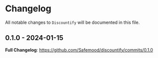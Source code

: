 # Changelog

All notable changes to `Discountify` will be documented in this file.

## 0.1.0 - 2024-01-15

**Full Changelog**: https://github.com/Safemood/discountify/commits/0.1.0
